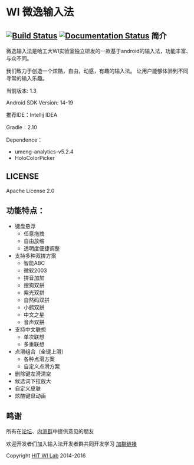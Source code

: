 WI 微逸输入法
============

[![Build Status](https://travis-ci.org/WiInputMethod/VE.svg?branch=develop)](https://travis-ci.org/WiInputMethod/VE)
[![Documentation Status](https://readthedocs.org/projects/ve/badge/?version=latest)](http://ve.readthedocs.io/en/latest/?badge=latest)
简介
-----
微逸输入法是哈工大WI实验室独立研发的一款基于android的输入法，功能丰富、与众不同。

我们致力于创造一个炫酷，自由，动感，有趣的输入法。
让用户能够体验到不同寻常的输入乐趣。

当前版本: 1.3

Android SDK Version: 14-19

推荐IDE：Intellij IDEA

Gradle：2.10

Dependence：
- umeng-analytics-v5.2.4
- HoloColorPicker

LICENSE
-----
Apache License 2.0

功能特点：
-----
- 键盘悬浮
	- 任意拖拽
	- 自由放缩
	- 透明度便捷调整
- 支持多种双拼方案
	- 智能ABC
	- 微软2003
	- 拼音加加
	- 搜狗双拼
	- 紫光双拼
	- 自然码双拼
	- 小鹤双拼
	- 中文之星
	- 音声双拼
- 支持中文联想
	- 单次联想
	- 多重联想
- 点滑组合（全键上滑）
	- 各种点滑方案
	- 自定义点滑方案
- 删除键左滑清空
- 候选词下拉放大
- 自定义皮肤
- 炫酷键盘动画



## 鸣谢
所有在[论坛](http://forum.wicld.com/)、[内测群](http://jq.qq.com/?_wv=1027&k=2AYhXAy)中提供意见的朋友

欢迎开发者们加入输入法开发者群共同开发学习 [加群链接](http://jq.qq.com/?_wv=1027&k=2AiJftV)

 Copyright [HIT WI Lab](https://wi.hit.edu.cn) 2014-2016
